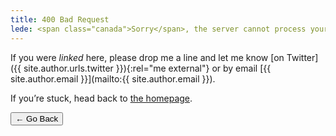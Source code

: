 ```yaml
---
title: 400 Bad Request
lede: <span class="canada">Sorry</span>, the server cannot process your request.
---
```


If you were *linked* here, please drop me a line and let me know [on Twitter]({{ site.author.urls.twitter }}){:rel="me  external"} or by email [{{ site.author.email }}](mailto:{{ site.author.email }}).

If you’re stuck, head back to [the homepage](/).

<nav class="buttons-list" role="navigation">
    <button role="button" type="button" onclick="history.back(-1)" aria-label="Go back">← Go Back</button>
</nav>

